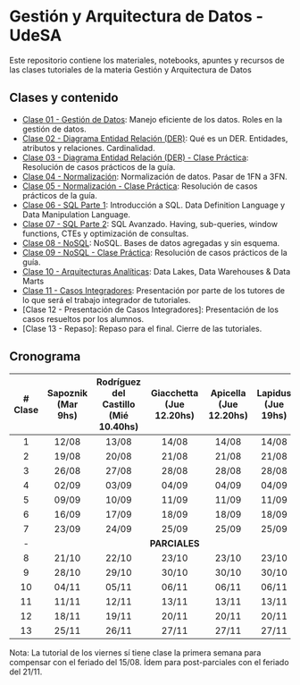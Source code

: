 # Gestión y Arquitectura de Datos - UdeSA

Este repositorio contiene los materiales, notebooks, apuntes y recursos de las clases tutoriales de la materia Gestión y Arquitectura de Datos

## Clases y contenido

- [Clase 01 - Gestión de Datos](/Clase%2001%20-%20Gestión%20de%20Datos/): Manejo eficiente de los datos. Roles en la gestión de datos.
- [Clase 02 - Diagrama Entidad Relación (DER)](/Clase%2002%20-%20Diagrama%20Entidad%20Relación%20(DER)/): Qué es un DER. Entidades, atributos y relaciones. Cardinalidad.
- [Clase 03 - Diagrama Entidad Relación (DER) - Clase Práctica](/Clase%2003%20-%20Diagrama%20Entidad%20Relación%20(DER)%20-%20Clase%20Práctica/): Resolución de casos prácticos de la guía. 
- [Clase 04 - Normalización](/Clase%2004%20-%20Normalización/): Normalización de datos. Pasar de 1FN a 3FN.
- [Clase 05 - Normalización - Clase Práctica](/Clase%2005%20-%20Normalización%20-%20Clase%20Práctica/): Resolución de casos prácticos de la guía.
- [Clase 06 - SQL Parte 1](/Clase%2006%20-%20SQL%20Parte%201/): Introducción a SQL. Data Definition Language y Data Manipulation Language.
- [Clase 07 - SQL Parte 2](/Clase%2007%20-%20SQL%20Parte%202/): SQL Avanzado. Having, sub-queries, window functions, CTEs y optimización de consultas.
- [Clase 08 - NoSQL](/Clase%2008%20-%20NoSQL/): NoSQL. Bases de datos agregadas y sin esquema.
- [Clase 09 - NoSQL - Clase Práctica](/Clase%2009%20-%20NoSQL%20-%20Clase%20Práctica/): Resolución de casos prácticos de la guía.
- [Clase 10 - Arquitecturas Analíticas](/Clase%2010%20-%20Arquitecturas%20Analíticas/): Data Lakes, Data Warehouses & Data Marts
- [Clase 11 - Casos Integradores](/Clase%2011%20-%20Casos%20Integradores/): Presentación por parte de los tutores de lo que será el trabajo integrador de tutoriales.
- [Clase 12 - Presentación de Casos Integradores]: Presentación de los casos resueltos por los alumnos.
- [Clase 13 - Repaso]: Repaso para el final. Cierre de las tutoriales.

## Cronograma

| # Clase | Sapoznik (Mar 9hs) | Rodríguez del Castillo (Mié 10.40hs) | Giacchetta (Jue 12.20hs) | Apicella (Jue 12.20hs) | Lapidus (Jue 19hs) | Rodríguez del Castillo (Vie 10.40hs) |
|:------:|:-----------------:|:------------------------------------:|:------------------------:|:----------------------:|:-----------------:|:------------------------------------:|
|   1    | 12/08 | 13/08 | 14/08 | 14/08 | 14/08 | 08/08 |
|   2    | 19/08 | 20/08 | 21/08 | 21/08 | 21/08 | 22/08 |
|   3    | 26/08 | 27/08 | 28/08 | 28/08 | 28/08 | 29/08 |
|   4    | 02/09 | 03/09 | 04/09 | 04/09 | 04/09 | 05/09 |
|   5    | 09/09 | 10/09 | 11/09 | 11/09 | 11/09 | 12/09 |
|   6    | 16/09 | 17/09 | 18/09 | 18/09 | 18/09 | 19/09 |
|   7    | 23/09 | 24/09 | 25/09 | 25/09 | 25/09 | 26/09 |
|   -    |       |       | **PARCIALES** |       |       |
|   8    | 21/10 | 22/10 | 23/10 | 23/10 | 23/10 | 17/10 |
|   9    | 28/10 | 29/10 | 30/10 | 30/10 | 30/10 | 24/10 |
|   10   | 04/11 | 05/11 | 06/11 | 06/11 | 06/11 | 31/10 |
|   11   | 11/11 | 12/11 | 13/11 | 13/11 | 13/11 | 07/11 |
|   12   | 18/11 | 19/11 | 20/11 | 20/11 | 20/11 | 14/11 |
|   13   | 25/11 | 26/11 | 27/11 | 27/11 | 27/11 | 28/11 |

Nota: La tutorial de los viernes sí tiene clase la primera semana para compensar con el feriado del 15/08. Ídem para post-parciales con el feriado del 21/11.